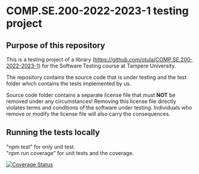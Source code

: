 # COMP.SE.200-2022-2023-1 testing project

## Purpose of this repository

This is a testing project of a library (https://github.com/otula/COMP.SE.200-2022-2023-1) for the Software Testing course at Tampere University.

The repository contains the source code that is under testing and the test folder which contains the tests implemented by us.

Source code folder contains a separate license file that must **NOT** be removed under any circumstances!
Removing this license file directly violates terms and conditions of the software under testing.
Individuals who remove or modify the license file will also carry the consequences.

## Running the tests locally
"npm test" for only unit test.  
"npm run coverage" for unit tests and the coverage.

[![Coverage Status](https://coveralls.io/repos/github/NurmiJJ/comp.se.200-software-testing-Matias-Mikko/badge.svg?branch=main)](https://coveralls.io/github/NurmiJJ/comp.se.200-software-testing-Matias-Mikko?branch=main)
